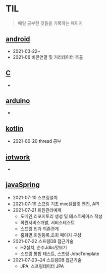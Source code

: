 # TIL



> 매일 공부한 것들을 기록하는 페이지



## [android](./work/androidWork)

* 2021-03-22~
* 2021-06  비콘연결 및 거리데이터 추출



## [C](./work/myc)

* 



## [arduino](./work/arduino)

* 



## [kotlin](./work/realKotlinWork)

* 2021-06-20 thread 공부



## [iotwork](./work/iotwork)

* 



## [javaSpring](./work/javaSpring)

* 2021-07-10 스프링설치
* 2021-07-19 스프링 기초 mvc탬플릿 엔진, API
* 2021-07-21 회원관리예제
  * 도메인,리포지토리 생성 및 테스트케이스 작성
  * 회원서비스개발, 서비스테스트
  * 스프링 빈과 의존관계
  * 홈화면,회원등록,조회 페이지 구성
* 2021-07-22 스프링DB 접근기술
  * H2설치, 순수Jdbc맛보기
  * 스프링 통합 테스트, 스프링 JdbcTemplate
* 2021-07-23~24 스프링DB 접근기술
  * JPA, 스프링데이터 JPA

